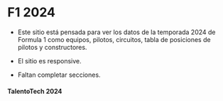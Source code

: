 # F1 2024

- Este sitio está pensada para ver los datos de la temporada 2024 de Formula 1 como equipos, pilotos, circuitos, tabla de posiciones de pilotos y constructores.

- El sitio es responsive.

- Faltan completar secciones.

#### TalentoTech 2024